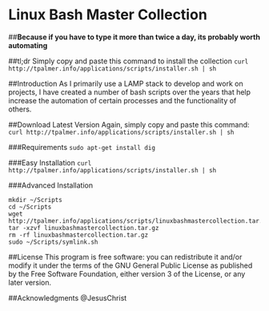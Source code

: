 # Linux Bash Master Collection
##**Because if you have to type it more than twice a day, its probably worth automating**

##tl;dr
Simply copy and paste this command to install the collection
`curl http://tpalmer.info/applications/scripts/installer.sh | sh`

##Introduction
As I primarily use a LAMP stack to develop and work on projects, I have created a number of bash scripts over the years that help increase the automation of certain processes and the functionality of others.

##Download Latest Version
Again, simply copy and paste this command:
`curl http://tpalmer.info/applications/scripts/installer.sh | sh`

###Requirements
`sudo apt-get install dig`

###Easy Installation
`curl http://tpalmer.info/applications/scripts/installer.sh | sh`

###Advanced Installation
```
mkdir ~/Scripts
cd ~/Scripts
wget http://tpalmer.info/applications/scripts/linuxbashmastercollection.tar.gz
tar -xzvf linuxbashmastercollection.tar.gz
rm -rf linuxbashmastercollection.tar.gz
sudo ~/Scripts/symlink.sh
```

##License
This program is free software: you can redistribute it and/or modify it under the terms of the GNU General Public License as published by the Free Software Foundation, either version 3 of the License, or any later version.

##Acknowledgments
@JesusChrist
